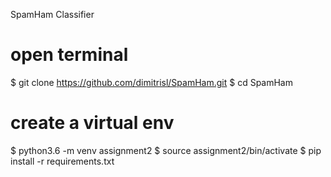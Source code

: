 SpamHam Classifier


# open terminal
$ git clone https://github.com/dimitrisl/SpamHam.git
$ cd SpamHam
# create a virtual env
$ python3.6 -m venv assignment2
$ source assignment2/bin/activate
$ pip install -r requirements.txt
